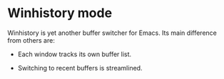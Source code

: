 # Winhistory mode

Winhistory is yet another buffer switcher for Emacs.  Its main
difference from others are:

* Each window tracks its own buffer list.

* Switching to recent buffers is streamlined.
